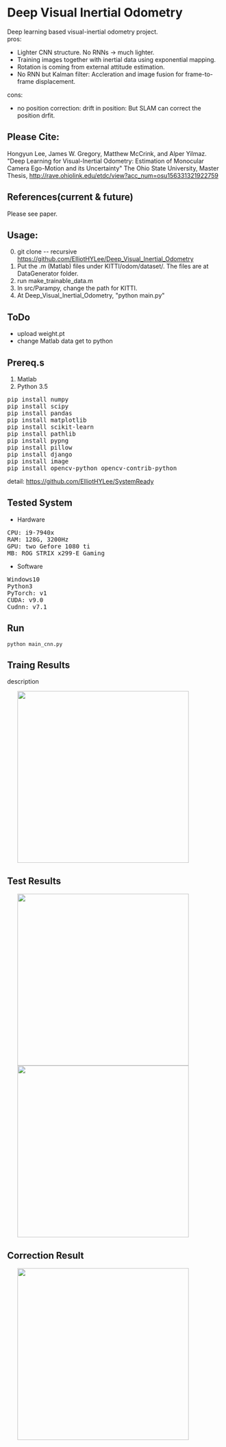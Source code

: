# Deep Visual Inertial Odometry

Deep learning based visual-inertial odometry project.
<br>
pros:
- Lighter CNN structure. No RNNs -> much lighter.
- Training images together with inertial data using exponential mapping.
- Rotation is coming from external attitude estimation.
- No RNN but Kalman filter: Accleration and image fusion for frame-to-frame displacement.

cons:
- no position correction: drift in position: But SLAM can correct the position drfit.


## Please Cite:
Hongyun Lee, James W. Gregory, Matthew McCrink, and Alper Yilmaz. "Deep Learning for Visual-Inertial Odometry: Estimation of Monocular Camera Ego-Motion and its Uncertainty" The Ohio State University, Master Thesis, 
http://rave.ohiolink.edu/etdc/view?acc_num=osu156331321922759


## References(current & future)
Please see paper.

## Usage:
0. git clone -- recursive https://github.com/ElliotHYLee/Deep_Visual_Inertial_Odometry 
1. Put the .m (Matlab) files under KITTI/odom/dataset/. The files are at DataGenerator folder.
2. run make_trainable_data.m
3. In src/Parampy, change the path for KITTI.
4. At Deep_Visual_Inertial_Odometry, "python main.py"


## ToDo
- upload weight.pt
- change Matlab data get to python 


## Prereq.s
1. Matlab
2. Python 3.5
<pre>
pip install numpy
pip install scipy
pip install pandas
pip install matplotlib
pip install scikit-learn
pip install pathlib
pip install pypng
pip install pillow
pip install django
pip install image
pip install opencv-python opencv-contrib-python
</pre>
detail: https://github.com/ElliotHYLee/SystemReady


## Tested System
- Hardware
<pre>
CPU: i9-7940x
RAM: 128G, 3200Hz
GPU: two Gefore 1080 ti
MB: ROG STRIX x299-E Gaming
</pre>

- Software
<pre>
Windows10
Python3
PyTorch: v1
CUDA: v9.0
Cudnn: v7.1
</pre>
## Run

```
python main_cnn.py
```

## Traing Results
description

<ul>
<img src="https://github.com/ElliotHYLee/Deep_Visual_Inertial_Odometry/blob/master/Results/Figures/master_kitti_none0_results.png" width="400">
</ul>

## Test Results
<ul>
<img src="https://github.com/ElliotHYLee/Deep_Visual_Inertial_Odometry/blob/master/Results/Figures/master_kitti_none5_results.png" width="400">
<img src="https://github.com/ElliotHYLee/VisualOdometry3D/blob/master/Results/Figures/master_airsim_mr2_results.png" width="400">
</ul>

## Correction Result

<ul>
<img src="" width="400">
</ul>
